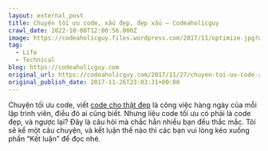 ```yaml
---
layout: external_post
title: Chuyện tối ưu code, xấu đẹp, đẹp xấu – Codeaholicguy
crawl_date: 2022-10-08T12:00:56.000Z
image: https://codeaholicguy.files.wordpress.com/2017/11/optimize.jpg?w=1200
tag:
  - Life
  - Technical
blog: https://codeaholicguy.com
original_url: https://codeaholicguy.com/2017/11/27/chuyen-toi-uu-code-xau-dep-dep-xau/
original_publish_date: 2017-11-26T23:03:31+00:00
---
```

Chuyện tối ưu code, viết [code cho thật đẹp](https://codeaholicguy.com/2017/09/10/tai-sao-phai-viet-code-that-dep/) là công việc hàng ngày của mỗi lập trình viên, điều đó ai cũng biết. Nhưng liệu code tối ưu có phải là code đẹp, và ngược lại? Đây là câu hỏi mà chắc hẳn nhiều bạn đều thắc mắc. Tôi sẽ kể một câu chuyện, và kết luận thế nào thì các bạn vui lòng kéo xuống phần “Kết luận” để đọc nhé.